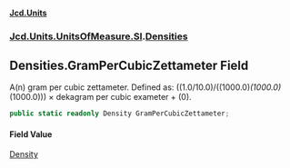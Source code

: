 #### [Jcd.Units](index.md 'index')
### [Jcd.Units.UnitsOfMeasure.SI](Jcd.Units.UnitsOfMeasure.SI.md 'Jcd.Units.UnitsOfMeasure.SI').[Densities](Densities.md 'Jcd.Units.UnitsOfMeasure.SI.Densities')

## Densities.GramPerCubicZettameter Field

A(n) gram per cubic zettameter. Defined as: ((1.0/10.0)/((1000.0)*(1000.0)*(1000.0))) × dekagram per cubic exameter + (0).

```csharp
public static readonly Density GramPerCubicZettameter;
```

#### Field Value
[Density](Density.md 'Jcd.Units.UnitTypes.Density')